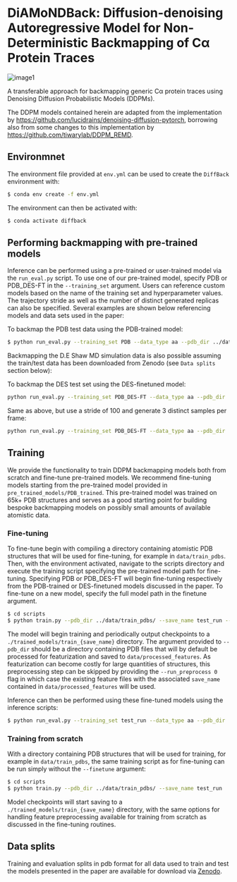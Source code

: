 # DiAMoNDBack: Diffusion-denoising Autoregressive Model for Non-Deterministic Backmapping of Cα Protein Traces
![image1](https://github.com/Ferg-Lab/DiAMoNDBack/assets/40403472/ec4cb110-8e8a-4e3b-9878-73abe3450b23)


A transferable approach for backmapping generic Cα protein traces using Denoising Diffusion Probabilistic Models (DDPMs).

The DDPM models contained herein are adapted from the implementation by https://github.com/lucidrains/denoising-diffusion-pytorch, borrowing also from some changes to this implementation by  https://github.com/tiwarylab/DDPM_REMD. 


## Environmnet

The environment file provided at `env.yml` can be used to create the `DiffBack` environment with:

```bash
$ conda env create -f env.yml
```

The environment can then be activated with:

```bash
$ conda activate diffback
```

## Performing backmapping with pre-trained models

Inference can be performed using a pre-trained or user-trained model via the `run_eval.py` script. To use one of our pre-trained model, specify PDB or PDB_DES-FT in the `--training_set` argument. Users can reference custom models based on the name of the training set and hyperparameter values. The trajectory stride as well as the number of distinct generated replicas can also be specified. Several examples are shown below referencing models and data sets used in the paper:

To backmap the PDB test data using the PDB-trained model:
```bash
$ python run_eval.py --training_set PDB --data_type aa --pdb_dir ../data/PDB_test_pdbs/
```

Backmapping the D.E Shaw MD simulation data is also possible assuming the train/test data has been downloaded from Zenodo (see `Data splits` section below):

To backmap the DES test set using the DES-finetuned model:
```bash
python run_eval.py --training_set PDB_DES-FT --data_type aa --pdb_dir ../data/all_train_test_pdbs/DES_test
```

Same as above, but use a stride of 100 and generate 3 distinct samples per frame:
```bash
python run_eval.py --training_set PDB_DES-FT --data_type aa --pdb_dir ../data/all_train_test_pdbs/DES_test --n_samples 3 --stride 100
```

## Training

We provide the functionality to train DDPM backmapping models both from scratch and fine-tune pre-trained models. We recommend fine-tuning models starting from the pre-trained model provided in `pre_trained_models/PDB_trained`. This pre-trained model was trained on 65k+ PDB structures and serves as a good starting point for building bespoke backmapping models on possibly small amounts of available atomistic data. 


### Fine-tuning

To fine-tune begin with compiling a directory containing atomistic PDB structures that will be used for fine-tuning, for example in `data/train_pdbs`. Then, with the environment activated, navigate to the scripts directory and execute the training script specifying the pre-trained model path for fine-tuning. Specifying PDB or PDB_DES-FT will begin fine-tuning respectively from the PDB-trained or DES-finetuned models discussed in the paper. To fine-tune on a new model, specify the full model path in the finetune argument.

```bash
$ cd scripts
$ python train.py --pdb_dir ../data/train_pdbs/ --save_name test_run --finetune PDB
```

The model will begin training and periodically output checkpoints to a `./trained_models/train_{save_name}` directory. The argument provided to `--pdb_dir` should be a directory containing PDB files that will by default be processed for featurization and saved to `data/processed_features`. As featurization can become costly for large quantities of structures, this preprocessing step can be skipped by providing the `--run_preprocess 0` flag in which case the existing feature files with the associated `save_name` contained in `data/processed_features` will be used. 

Inference can then be performed using these fine-tuned models using the inference scripts:

```bash
$ python run_eval.py --training_set test_run --data_type aa --pdb_dir ../data/PDB_test_pdbs/
```

### Training from scratch 

With a directory containing PDB structures that will be used for training, for example in `data/train_pdbs`, the same training script as for fine-tuning can be run simply without the `--finetune` argument:

```bash
$ cd scripts
$ python train.py --pdb_dir ../data/train_pdbs/ --save_name test_run 
```

Model checkpoints will start saving to a `./trained_models/train_{save_name}` directory, with the same options for handling feature preprocessing available for training from scratch as discussed in the fine-tuning routines. 

## Data splits

Training and evaluation splits in pdb format for all data used to train and test the models presented in the paper are available for download via [Zenodo](https://zenodo.org/record/8169239).
